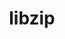 ---
title: "libzip"
layout: cache
categories: [package, develop-2025-01-05]
meta: {"versions": ["1.11.1"], "compilers": ["gcc@=11.4.0"], "oss": ["ubuntu22.04"], "platforms": ["linux"], "targets": ["x86_64_v3"], "stacks": ["hep", "root"], "num_specs": 1, "num_specs_by_stack": {"hep": 1, "root": 1}}
spec_details: [{"hash": "jcwb6rfkib6zsy7mqpu6tpsyknpktwes", "compiler": "gcc@=11.4.0", "versions": ["1.11.1"], "os": "ubuntu22.04", "platform": "linux", "target": "x86_64_v3", "variants": ["build_system=cmake", "build_type=Release", "+bzip2", "generator=make", "+gnutls", "~ipo", "+lzma", "+mbedtls", "+openssl", "+zstd"], "stacks": ["hep", "root"], "size": "-", "tarball": "https://binaries.spack.io/develop-2025-01-05/build_cache/linux-ubuntu22.04-x86_64_v3/gcc-11.4.0/libzip-1.11.1/linux-ubuntu22.04-x86_64_v3-gcc-11.4.0-libzip-1.11.1-jcwb6rfkib6zsy7mqpu6tpsyknpktwes.spack"}]
---